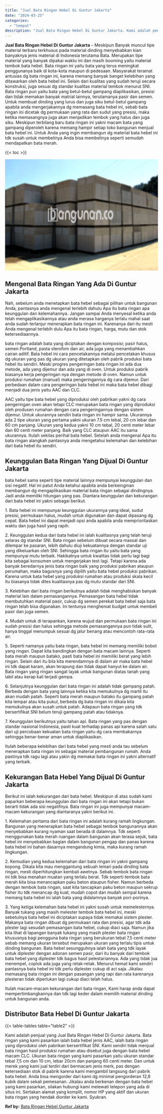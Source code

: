 ```yaml
---
title: "Jual Bata Ringan Hebel Di Guntur Jakarta"
date: "2024-03-25"
categories: 
  - "tempat"
description: "Jual Bata Ringan Hebel Di Guntur Jakarta. Kami adalah penjual yang Jual Bata Ringan Hebel Di Guntur Jakarta. Bata ringan yang kami pasarkan ialah bata hebel..."
---
```


**Jual Bata Ringan Hebel Di Guntur Jakarta** – Meskipun Banyak muncul tipe material terbaru terkhusus pada material dinding menyebabkan kian banyaknya jenis material di Indonesia terutama Bata. Merupakan tipe material yang banyak dipakai waktu ini dan masih booming yaitu material tembok bata hebel. Bata ringan ini yaitu bata yang terus meningkat penggunanya baik di kota-kota maupun di pedesaan. Masyarakat teramat antusias dg bata ringan ini, karena memang banyak banget kelebihan yang ditawarkan oleh bata hebel ini. Selain dari kualitas yang sudah teruji secara konstruksi, juga sesuai dg standar kualitas material tembok menurut SNI. Bata ringan pun yaitu bata yang betul-betul gampang diaplikasikan, presisi dan tidak memakan banyak matrial lainnya, terutamanya pasir dan semen. Untuk membuat dinding yang lurus dan juga siku betul-betul gampang apabila anda mengerjakannya dg memasang bata hebel ini, sebab bata ringan ini dicetak dg permukaan yang rata dan sudut yang presisi, maka ketika memasangnya juga akan menjadikan tembok yang halus dan juga siku. Meskipun terbilang baru bata ringan ini yakni macam bata yang gampang diperoleh karena memang hampir setiap toko bangunan menjual bata hebel ini. Untuk Anda yang ingin membangun dg material bata hebel ini tdk susah untuk membelinya Anda bisa membelinya seperti semudah mendapatkan bata merah.

{{< toc >}}

![Jual Bata Ringan Hebel Di Guntur Jakarta](/images/jual-hebel-murah-35.png)

## Mengenal Bata Ringan Yang Ada Di Guntur Jakarta

Nah, sebelum anda menetapkan bata hebel sebagai pilihan untuk bangunan Anda, pantasnya anda mengenal terlebih dahulu Apa itu bata ringan apa keunggulan dan kelemahannya. Jangan sampai Anda menyesal ketika anda telah mengaplikasikannya atau anda merasa harganya terlalu mahal saat anda sudah terlanjur menerapkan bata ringan ini. Karenanya dari itu mesti Anda mengenal terlebih dulu Apa itu bata ringan, harga, mutu dan stok ketersediaannya.

bata ringan adalah bata yang diciptakan dengan komposisi; pasir halus, semen Portland, pasta sterofom dan air, ada juga yang menambahkan cairan aditif. Bata hebel ini cara pencetakannya melalui pencetakan khusus dg ukuran yang pas dg ukuran yang ditetapkan oleh pabrik produksi bata hebel itu sendiri. Meski progres pengeringan bata ringan ini ada dua metode, ada yang dijemur dan ada yang di oven. Untuk produksi pabrik biasanya kerja pengeringan nya dengan metode di oven. Namun untuk produksi rumahan (manual) maka pengeringannya dg cara dijemur. Dari perbedaan dalam cara pengeringan bata hebel ini maka bata hebel dibagi menjadi dua jenis yaitu AAC dan CLC.

AAC yaitu tipe bata hebel yang diproduksi oleh pabrikan yakni dg cara pengeringan oven akan tetapi CLC merupakan bata ringan yang diproduksi oleh produsen rumahan dengan cara pengeringannya dengan sistem dijemur. Untuk ukurannya sendiri bata ringan ini hampir sama. Ukurannya ada 2 tipe ukuran yang pertama yakni ukuran 7.5 cm tebal, 20 cm lebar dan 60 cm panjang. Ukuran yang kedua yakni 10 cm tebal, 20 centi meter lebar dan 60 centi meter panjang. Baik yang CLC ataupun AAC itu sama ukurannya. Itulah sekilas perihal bata hebel. Setelah anda mengenal Apa itu bata ringan alangkah pantasnya anda mengetahui kelemahan dan kelebihan dari bata hebel itu sendiri.

## Keunggulan Bata Ringan Yang Dijual Di Guntur Jakarta

bata hebel sama seperti tipe material lainnya mempunyai keunggulan dan sisi negatif. Hal ini patut Anda ketahui apabila anda berkeinginan membangun dg mengaplikasikan material bata ringan sebagai dindingnya. Jadi anda memiliki hitungan yang pas. Diantara keunggulan dan kekurangan dari bata hebel ini yakni sebagai berikut.

1\. Bata hebel ini mempunyai keunggulan ukurannya yang ideal, sudut presisi, permukaan halus, mudah untuk digunakan dan dapat dipasang dg cepat. Bata hebel ini dapat menjadi opsi anda apabila anda memprioritaskan waktu dan juga hasil yang rapih.

2\. Keunggulan kedua dari bata hebel ini ialah kualitasnya yang telah teruji selaras dg standar SNI. Bata ringan sebelum dibuat secara massal dan dilempar ke pasaran, lebih dahulu diuji kekuatannya dengan standar uji yang dikeluarkan oleh SNI. Sehingga bata ringan itu yaitu bata yang mempunyai mutu terbaik. Hakikatnya untuk kwalitas tidak perlu lagi bagi kita sebagai konsumen untuk mengerjakan test lagi. Tetapi karena ada banyak beredarnya jenis bata ringan baik yang produksi pabrikan ataupun perumahan, maka bagusnya yang dipilih yaitu bata hebel produksi pabrikan. Karena untuk bata hebel yang produksi rumahan atau produksi skala kecil itu biasanya tidak dites kualitasnya pas dg mutu standar dari SNI.

3\. Kelebihan dari bata ringan berikutnya adalah tidak menghabiskan banyak material lain dalam pemasangannya. Pemasangan bata hebel tidak membutuhkan material pasir, cukup dg semen perekat bata hebel saja bata ringan telah bisa digunakan. Ini tentunya menghemat budget untuk membeli pasir dan juga semen.

4\. Mudah untuk di terapankan, karena wujud dan permukaan bata ringan ini sudah presisi dan halus sehingga metode pemasangannya pun tidak sulit, hanya tinggal menumpuk sesuai dg jalur benang atau mencontoh rata-rata air.

5\. Seperti namanya yaitu bata ringan, bata hebel ini memang memiliki bobot yang ringan. Dapat kita bandingkan dengan bata macam lainnya. Seperti bata merah maupun batako, pasti bata hebel ini memiliki berat yang lebih ringan. Selain dari itu bila kita merendamnya di dalam air maka bata hebel ini tdk dapat karam, akan terapung dan tidak dapat hanyut ke dalam air. Bata ringan yang ringan sangat layak untuk bangunan diatas tanah yang labil atau kerap kali terjadi gempa.

6\. Selanjutnya keunggulan dari bata ringan ini adalah tidak gampang patah. Berbeda dengan bata yang lainnya ketika kita memukulnya dg martil itu akan mudah patah. Seperti bata merah maupun batako itu gampang patah kita lempar atau kita pukul, berbeda dg bata ringan ini dikala kita memukulnya akan susah untuk patah. Adapaun bata ringan yang tdk bersertifikat SNI belum teruji gampang patah atau tidaknya.

7\. Keunggulan berikutnya yaitu tahan api. Bata ringan yang pas dengan standar nasional Indonesia, pasti kuat terhadap panas api karena salah satu dari uji percobaan kekuatan bata ringan yaitu dg cara membakarnya sehingga benar-benar aman untuk diaplikasikan.

Itulah beberapa kelebihan dari bata hebel yang mesti anda tau sebelum menerapkan bata ringan ini sebagai material pembangunan rumah. Anda pastinya tdk ragu lagi atau yakin dg memakai bata ringan ini yakni alternatif yang terbaik.

## Kekurangan Bata Hebel Yang Dijual Di Guntur Jakarta

Berikut ini ialah kekurangan dari bata hebel. Meskipun di atas sudah kami paparkan beberapa keunggulan dari bata ringan ini akan tetapi bukan berarti tidak ada sisi negatifnya. Bata ringan ini juga mempunyai macam-macam kekurangan yang diantaranya yakni berikut ini.

1\. Kelemahan pertama dari bata ringan ini adalah kurang ramah lingkungan. Bangunan yang menerapkan bata hebel sebagai tembok bangunannya akan menyebabkan kurang nyaman saat berada di dalamnya. Tdk seperti menggunakan bata merah ruangan dalam bangunan akan terasa sejuk, bata hebel ini menyebabkan bagian dalam bangunan pengap dan panas karena bata hebel ini bahan dasarnya mengandung kimia, maka kurang ramah lingkungan.

2\. Kemudian yang kedua kelemahan dari bata ringan ini yakni gampang kopong. Dikala kita mau menggantung sebuah lemari pada dinding bata ringan, mesti diperhitungkan kembali awetnya. Sebab tembok bata ringan ini tdk bisa menahan muatan yang terlalu berat. Tdk seperti tembok bata merah kita bisa menancapkan paku beton ataupun fisher. Namun berbeda dengan tembok bata ringan, saat kita tancapkan paku beton maupun sekrup fisher itu tdk menancap dg kuat, mudah copot dan mudah sempal karena memang bata hebel ini ialah bata yang didalamnya banyak pori-porinya.

3\. Yang ketiga kelemahan bata hebel ini yakni susah untuk memelesternya. Banyak tukang yang masih melester tembok bata hebel ini, meski sebetulnya bata hebel ini diciptakan supaya tidak memakai sistem plester. Makanya bata ringan dibuat dg permukaan rata dan presisi, agar tdk ada plester lagi sesudah pemasangan bata hebel, cukup diaci saja. Namun jika kita lihat di lapangan banyak tukang yang masih plester bata ringan khususnya bagi pengguna bata ringan yang berukuran tebal 7,5 centi meter sebab memang ukuran tersebut merupakan ukuran yang terlalu tipis untuk dinding bangunan. Bata hebel sesungguhnya ialah bata yang tdk layak untuk diplester dengan adonan semen pasir, dari itu banyak dari tembok bata hebel yang diplester tdk bagus hasil pelestariannya. Ada yang tidak jua menempel, coplok ada juga yang retak-retak. Menurut hemat kami sendiri pantasnya bata hebel ini tdk perlu diplester cukup di aci saja. Jikalau memasang bata ringan ini dengan pasangan yang rapi dan rata karenanya plesteran tidak diperlukan lagi cukup diaci telah halus.

Itulah macam-macam kekurangan dari bata ringan, Kami harap anda dapat mempertimbangkannya dan tdk lagi keder dalam memilih material dinding untuk bangunan anda.

## Distributor Bata Hebel Di Guntur Jakarta

{{< table-tables table="table2" >}}

Kami adalah penjual yang Jual Bata Ringan Hebel Di Guntur Jakarta. Bata ringan yang kami pasarkan ialah bata hebel jenis AAC, ialah bata ringan yang diproduksi oleh pabrikan bersertifikat SNI. Kami sendiri tidak menjual bata ringan hasil produksi rumahan atau disebut juga dengan bata hebel macam CLC. Ukuran bata ringan yang kami pasarkan yaitu ukuran standar tebal 7,5 cm dan 10 cm, lebar 20cm dan panjang 60 centi meter. Dan untuk merek yang kami jual terdiri dari bermacam jenis merk, pas dengan ketersediaan stok di pabrik karena kami mengambil langsung dari pabrik bata hebel. Anda bisa mengorder dari kami dg minimal pengorderan 12,6 kubik dalam sekali pemesanan. Jikalau anda berkenan dengan bata hebel yang kami pasarkan, silakan hubungi kami melewati telepon yang ada di situs ini. Sertakan alamat yang komplit, nomor HP yang aktif dan ukuran bata ringan yang hendak diorder ke kami. Syukran.

**Ref by:** [Bata Ringan Hebel Guntur Jakarta](https://id.wikipedia.org/wiki/Bata)
